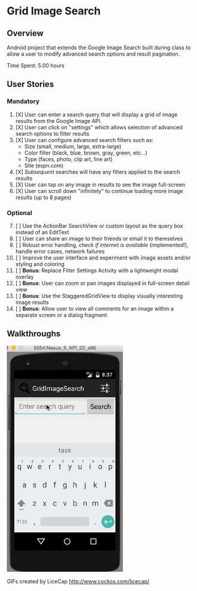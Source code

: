 
Grid Image Search
====
## Overview
Android project that extends the Google Image Search built during class to allow a user to
modify advanced search options and result pagination.

Time Spent: 5.00 hours

## User Stories

### Mandatory
1. [X] User can enter a search query that will display a grid of image results from the Google Image API.
2. [X] User can click on "settings" which allows selection of advanced search options to filter results
3. [X] User can configure advanced search filters such as:
    * Size (small, medium, large, extra-large)
    * Color filter (black, blue, brown, gray, green, etc...)
    * Type (faces, photo, clip art, line art)
    * Site (espn.com)
4. [X] _Subsequent_ searches will have any filters applied to the search results
5. [X] User can tap on any image in results to see the image full-screen
6. [X] User can scroll down "infinitely" to continue loading more image results (up to 8 pages)

### Optional
7. [ ] Use the ActionBar SearchView or custom layout as the query box instead of an EditText
8. [ ] User can share an image to their friends or email it to themselves
9. [ ] Robust error handling, _check if internet is available_ (implemented!), handle error cases, network failures
10. [ ] Improve the user interface and experiment with image assets and/or styling and coloring
11. [ ] __Bonus__: Replace Filter Settings Activity with a lightweight modal overlay
12. [ ] __Bonus__: User can zoom or pan images displayed in full-screen detail view
13. [ ] __Bonus__: Use the StaggeredGridView to display visually interesting image results
14. [ ] __Bonus__: Allow user to view all comments for an image within a separate screen or a dialog fragment

## Walkthroughs

![GIF Walkthrough](GridImageSearchResult.gif)

GIFs created by LiceCap <http://www.cockos.com/licecap/>

